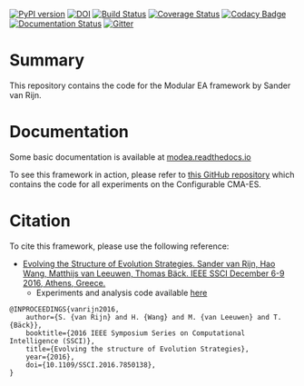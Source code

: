 [![PyPI version](https://badge.fury.io/py/ModEA.svg)](https://badge.fury.io/py/ModEA)
[![DOI](https://zenodo.org/badge/157624013.svg)](https://zenodo.org/badge/latestdoi/157624013)
[![Build Status](https://www.travis-ci.com/sjvrijn/ModEA.svg?branch=main)](https://www.travis-ci.com/sjvrijn/ModEA)
[![Coverage Status](https://coveralls.io/repos/github/sjvrijn/ModEA/badge.svg?branch=master)](https://coveralls.io/github/sjvrijn/ModEA?branch=master)
[![Codacy Badge](https://api.codacy.com/project/badge/Grade/d784348678ef4fe287c4c3efc184a16f)](https://www.codacy.com/app/sjvrijn/ModEA?utm_source=github.com&amp;utm_medium=referral&amp;utm_content=sjvrijn/ModEA&amp;utm_campaign=Badge_Grade)
[![Documentation Status](https://readthedocs.org/projects/modea/badge/?version=latest)](https://modea.readthedocs.io/en/latest/?badge=latest)
[![Gitter](https://badges.gitter.im/pyModEA/community.svg)](https://gitter.im/pyModEA/community?utm_source=badge&utm_medium=badge&utm_campaign=pr-badge)

# Summary #
This repository contains the code for the Modular EA framework by Sander van Rijn.

# Documentation #
Some basic documentation is available at [modea.readthedocs.io](https://modea.readthedocs.io)

To see this framework in action, please refer to [this GitHub repository](https://github.com/sjvrijn/ConfiguringCMAES) which contains the code for all experiments on the Configurable CMA-ES.


# Citation #
To cite this framework, please use the following reference:
* [Evolving the Structure of Evolution Strategies. Sander van Rijn, Hao Wang, Matthijs van Leeuwen, Thomas Bäck. IEEE SSCI December 6-9 2016, Athens, Greece.](https://ieeexplore.ieee.org/document/7850138)
  - Experiments and analysis code available [here](https://github.com/sjvrijn/ConfiguringCMAES)
```
@INPROCEEDINGS{vanrijn2016,
    author={S. {van Rijn} and H. {Wang} and M. {van Leeuwen} and T. {Bäck}},
    booktitle={2016 IEEE Symposium Series on Computational Intelligence (SSCI)}, 
    title={Evolving the structure of Evolution Strategies}, 
    year={2016},
    doi={10.1109/SSCI.2016.7850138},
}
```
